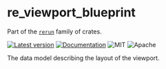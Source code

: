 # re_viewport_blueprint

Part of the [`rerun`](https://github.com/rerun-io/rerun) family of crates.

[![Latest version](https://img.shields.io/crates/v/re_viewport_blueprint.svg)](https://crates.io/crates/re_viewport_blueprint)
[![Documentation](https://docs.rs/re_viewport_blueprint/badge.svg)](https://docs.rs/re_viewport_blueprint)
![MIT](https://img.shields.io/badge/license-MIT-blue.svg)
![Apache](https://img.shields.io/badge/license-Apache-blue.svg)

The data model describing the layout of the viewport. 
